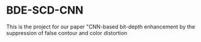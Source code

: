 # BDE-SCD-CNN
This is the project for our paper "CNN-based bit-depth enhancement by the suppression of false contour and color distortion
